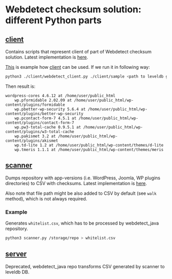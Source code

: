 # Webdetect checksum solution: different Python parts
## [client](client) 
Contains scripts that represent client of part of Webdetect checksum solution.
Latest implementation is [here](client/webdetect.py).

[This](client/webdetect_client.py) is example how [client](client/webdetect.py) can be used.
If we run it in following way:
```sh
python3 ./client/webdetect_client.py ./client/sample <path to leveldb generated by webdetect_java>
```
Then result is:
```
wordpress-cores 4.6.12 at /home/user/public_html
	wp.pformidable 2.02.09 at /home/user/public_html/wp-content/plugins/formidable
	wp.pbetter-wp-security 5.6.4 at /home/user/public_html/wp-content/plugins/better-wp-security
	wp.pcontact-form-7 4.5.1 at /home/user/public_html/wp-content/plugins/contact-form-7
	wp.pw3-total-cache 0.9.5.1 at /home/user/public_html/wp-content/plugins/w3-total-cache
	wp.pakismet 3.2 at /home/user/public_html/wp-content/plugins/akismet
	wp.td-lite 1.2 at /home/user/public_html/wp-content/themes/d-lite
	wp.tmeris 1.1.1 at /home/user/public_html/wp-content/themes/meris
```

## [scanner](scanner)
Dumps repository with app-versions (i.e. WordPress, Joomla, WP plugins directories) to CSV with checksums.
Latest implementation is [here](scanner/scanner.py).

Also note that file path might be also added to CSV by default (see `walk` method), which is not always required.

### Example
Generates `whitelist.csv`, which has to be processed by webdetect_java repository.

```sh
python3 scanner.py /storage/repo > whitelist.csv
```

## [server](server)
Deprecated, webdetect_java repo transforms CSV generated by scanner to leveldb DB.